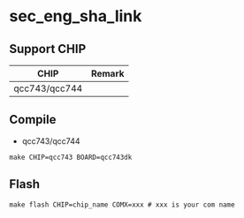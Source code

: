 # sec_eng_sha_link

## Support CHIP

|      CHIP        | Remark |
|:----------------:|:------:|
|qcc743/qcc744       |        |

## Compile

- qcc743/qcc744

```
make CHIP=qcc743 BOARD=qcc743dk
```

## Flash

```
make flash CHIP=chip_name COMX=xxx # xxx is your com name
```